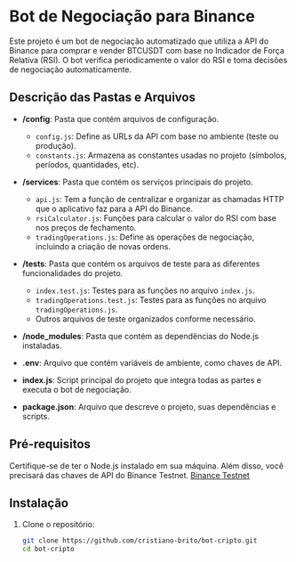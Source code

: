 # Bot de Negociação para Binance 

Este projeto é um bot de negociação automatizado que utiliza a API do Binance para comprar e vender BTCUSDT com base no Indicador de Força Relativa (RSI). O bot verifica periodicamente o valor do RSI e toma decisões de negociação automaticamente.

## Descrição das Pastas e Arquivos

- **/config**: Pasta que contém arquivos de configuração.
  - `config.js`: Define as URLs da API com base no ambiente (teste ou produção).
  - `constants.js`: Armazena as constantes usadas no projeto (símbolos, períodos, quantidades, etc).

- **/services**: Pasta que contém os serviços principais do projeto.
  - `api.js`: Tem a função de centralizar e organizar as chamadas HTTP que o aplicativo faz para a API do Binance.
  - `rsiCalculator.js`: Funções para calcular o valor do RSI com base nos preços de fechamento.
  - `tradingOperations.js`: Define as operações de negociação, incluindo a criação de novas ordens.

- **/tests**: Pasta que contém os arquivos de teste para as diferentes funcionalidades do projeto.
  - `index.test.js`: Testes para as funções no arquivo `index.js`.
  - `tradingOperations.test.js`: Testes para as funções no arquivo `tradingOperations.js`.
  - Outros arquivos de teste organizados conforme necessário.

- **/node_modules**: Pasta que contém as dependências do Node.js instaladas.

- **.env**: Arquivo que contém variáveis de ambiente, como chaves de API.

- **index.js**: Script principal do projeto que integra todas as partes e executa o bot de negociação.

- **package.json**: Arquivo que descreve o projeto, suas dependências e scripts.

## Pré-requisitos

Certifique-se de ter o Node.js instalado em sua máquina. Além disso, você precisará das chaves de API do Binance Testnet.
[Binance Testnet](https://testnet.binance.vision/)

## Instalação

1. Clone o repositório:
   ```sh
   git clone https://github.com/cristiano-brito/bot-cripto.git
   cd bot-cripto
